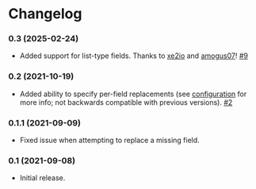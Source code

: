 # Changelog

### 0.3 (2025-02-24)

* Added support for list-type fields. Thanks to
  [xe2io](https://github.com/xe2io) and [amogus07](https://github.com/amogus07)!
  [#9](https://github.com/edgars-supe/beets-importreplace/pull/9)

### 0.2 (2021-10-19)

* Added ability to specify per-field replacements (see
  [configuration](README.md#configuration) for more info; not backwards
  compatible with previous versions).
  [#2](https://github.com/edgars-supe/beets-importreplace/pull/2)

### 0.1.1 (2021-09-09)

* Fixed issue when attempting to replace a missing field.

### 0.1 (2021-09-08)

* Initial release.